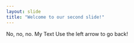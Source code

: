 ```yaml
---
layout: slide
title: "Welcome to our second slide!"
---
```

No, no, no. My Text
Use the left arrow to go back!
